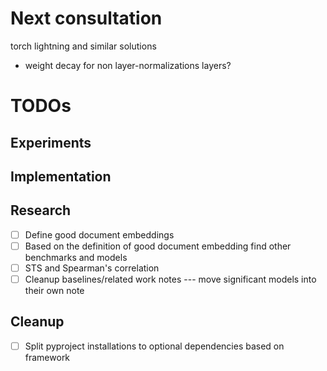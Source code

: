 # Next consultation

torch lightning and similar solutions
- weight decay for non layer-normalizations layers?

# TODOs


## Experiments


## Implementation


## Research

- [ ] Define good document embeddings
- [ ] Based on the definition of good document embedding find other benchmarks
  and models
- [ ] STS and Spearman's correlation
- [ ] Cleanup baselines/related work notes --- move significant models into
  their own note

## Cleanup

- [ ] Split pyproject installations to optional dependencies based on framework
